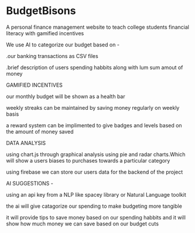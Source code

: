 # BudgetBisons



A personal finance management website to teach college students financial literacy with gamified incentives

We use AI to categorize our budget based on -
 
.our banking transactions as CSV files

.brief description of users spending habbits along with lum sum amout of money

GAMIFIED INCENTIVES 

our monthly budget will be shown as a health bar

weekly streaks can be maintained by saving money regularly on weekly basis

a reward system can be implimented to give badges and levels based on the amount of money saved


DATA ANALYSIS

using chart.js through graphical analysis using pie and radar charts.Which will show a users biases to purchases towards a particular category 

using firebase we can store our users data for the backend of the project


AI SUGGESTIONS -

using an api key from a NLP like spacey library or Natural Language toolkit 

the ai will give catagorize our spending to make budgeting more tangible 

it will provide tips to save money based on our spending habbits
and it will show how much money we can save based on our budget cuts

